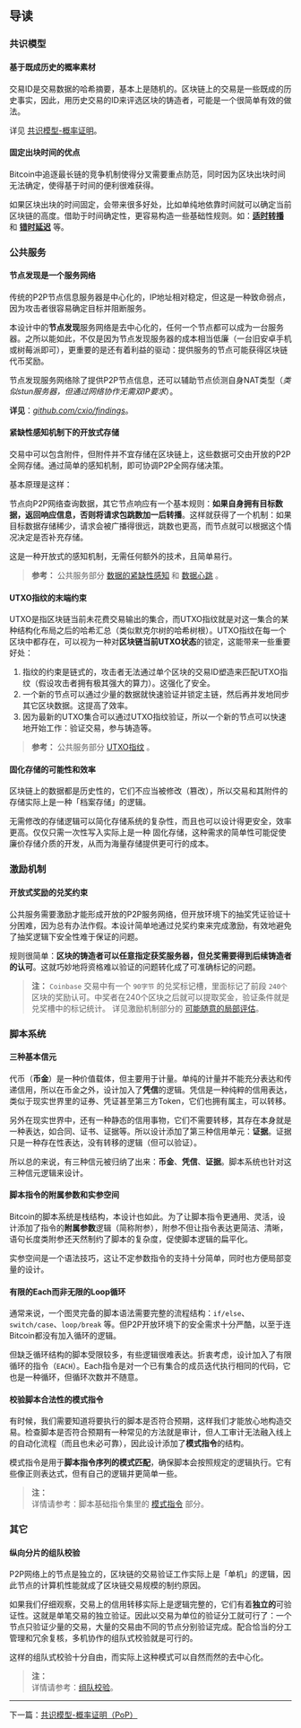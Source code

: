 ## 导读

### 共识模型

#### 基于既成历史的概率素材

交易ID是交易数据的哈希摘要，基本上是随机的。区块链上的交易是一些既成的历史事实，因此，用历史交易的ID来评选区块的铸造者，可能是一个很简单有效的做法。

详见 [共识模型-概率证明](1.共识模型-概率证明（PoP）.md#基于概率的证明pop-proof-of-probability)。


#### 固定出块时间的优点

Bitcoin中追逐最长链的竞争机制使得分叉需要重点防范，同时因为区块出块时间无法确定，使得基于时间的便利很难获得。

如果区块出块的时间固定，会带来很多好处，比如单纯地依靠时间就可以确定当前区块链的高度。借助于时间确定性，更容易构造一些基础性规则。如：[**适时转播**](2.共识模型-端点约定.md#适时转播) 和 [**错时延迟**](2.共识模型-端点约定.md#错时延迟) 等。


### 公共服务

#### 节点发现是一个服务网络

传统的P2P节点信息服务器是中心化的，IP地址相对稳定，但这是一种致命弱点，因为攻击者很容易确定目标并阻断服务。

本设计中的**节点发现**服务网络是去中心化的，任何一个节点都可以成为一台服务器。之所以能如此，不仅是因为节点发现服务器的成本相当低廉（一台旧安卓手机或树莓派即可），更重要的是还有着利益的驱动：提供服务的节点可能获得区块链代币奖励。

节点发现服务网络除了提供P2P节点信息，还可以辅助节点侦测自身NAT类型（*类似stun服务器，但通过网络协作无需双IP要求*）。

**详见**：*[github.com/cxio/findings](https://github.com/cxio/findings)*。


#### 紧缺性感知机制下的开放式存储

交易中可以包含附件，但附件并不宜存储在区块链上，这些数据可交由开放的P2P全网存储。通过简单的感知机制，即可协调P2P全网存储决策。

基本原理是这样：

节点向P2P网络查询数据，其它节点响应有一个基本规则：**如果自身拥有目标数据，返回响应信息，否则将请求包跳数加一后转播**。这样就获得了一个机制：如果目标数据存储稀少，请求会被广播得很远，跳数也更高，而节点就可以根据这个情况决定是否补充存储。

这是一种开放式的感知机制，无需任何额外的技术，且简单易行。

> **参考：**
> 公共服务部分 [数据的紧缺性感知](3.公共服务.md#数据的紧缺性感知) 和 [数据心跳](3.公共服务.md#数据心跳) 。


#### UTXO指纹的末端约束

UTXO是指区块链当前未花费交易输出的集合，而UTXO指纹就是对这一集合的某种结构化布局之后的哈希汇总（类似默克尔树的哈希树根）。UTXO指纹在每一个区块中都存在，可以视为一种对**区块链当前UTXO状态**的锁定，这能带来一些重要好处：

1. 指纹的约束是链式的，攻击者无法通过单个区块的交易ID塑造来匹配UTXO指纹（假设攻击者拥有极其强大的算力）。这强化了安全。
2. 一个新的节点可以通过少量的数据就快速验证并锁定主链，然后再并发地同步其它区块数据。这提高了效率。
3. 因为最新的UTXO集合可以通过UTXO指纹验证，所以一个新的节点可以快速地开始工作：验证交易，参与铸造等。

> **参考：**
> 公共服务部分 [UTXO指纹](3.公共服务.md#UTXO指纹) 。


#### 固化存储的可能性和效率

区块链上的数据都是历史性的，它们不应当被修改（篡改），所以交易和其附件的存储实际上是一种「档案存储」的逻辑。

无需修改的存储逻辑可以简化存储系统的复杂性，而且也可以设计得更安全，效率更高。仅仅只需一次性写入实际上是一种 固化存储，这种需求的简单性可能促使廉价存储介质的开发，从而为海量存储提供更可行的成本。


### 激励机制

#### 开放式奖励的兑奖约束

公共服务需要激励才能形成开放的P2P服务网络，但开放环境下的抽奖凭证验证十分困难，因为总有办法作假。本设计简单地通过兑奖约束来完成激励，有效地避免了抽奖逻辑下安全性难于保证的问题。

规则很简单：**区块的铸造者可以任意指定获奖服务器，但兑奖需要得到后续铸造者的认可**。这就巧妙地将资格难以验证的问题转化成了可准确标记的问题。

> **注：**
> `Coinbase` 交易中有一个 `90字节` 的兑奖标记槽，里面标记了前段 `240个` 区块的奖励认可。中奖者在240个区块之后就可以提取奖金，验证条件就是兑奖槽中的标记统计。
> 详见激励机制部分的 [可能随意的局部评估](4.激励机制.md#可能随意的局部评估)。


### 脚本系统

#### 三种基本信元

代币（**币金**）是一种价值载体，但主要用于计量。单纯的计量并不能充分表达和传递信用，所以在币金之外，设计加入了**凭信**的逻辑。凭信是一种纯粹的信用表达，类似于现实世界里的证券、凭证甚至第三方Token，它们也拥有属主，可以转移。

另外在现实世界中，还有一种静态的信用事物，它们不需要转移，其存在本身就是一种表达，如合同、证书、证据等。所以设计添加了第三种信用单元：**证据**。证据只是一种存在性表达，没有转移的逻辑（但可以验证）。

所以总的来说，有三种信元被归纳了出来：**币金**、**凭信**、**证据**。脚本系统也针对这三种信元逻辑来设计。


#### 脚本指令的附属参数和实参空间

Bitcoin的脚本系统是栈结构，本设计也如此。为了让脚本指令更通用、灵活，设计添加了指令的**附属参数**逻辑（简称附参），附参不但让指令表达更简洁、清晰，语句长度类附参还天然制约了脚本的复杂度，促使脚本逻辑的扁平化。

实参空间是一个语法技巧，这让不定参数指令的支持十分简单，同时也方便局部变量的设计。


#### 有限的Each而非无限的Loop循环

通常来说，一个图灵完备的脚本语法需要完整的流程结构：`if/else`、`switch/case`、`loop/break` 等。但P2P开放环境下的安全需求十分严酷，以至于连Bitcoin都没有加入循环的逻辑。

但缺乏循环结构的脚本受限较多，有些逻辑很难表达。折衷考虑，设计加入了有限循环的指令（`EACH`）。Each指令是对一个已有集合的成员迭代执行相同的代码，它也是一种循环，但循环次数并不随意。


#### 校验脚本合法性的模式指令

有时候，我们需要知道将要执行的脚本是否符合预期，这样我们才能放心地构造交易。检查脚本是否符合预期有一种常见的方法就是审计，但人工审计无法融入线上的自动化流程（而且也未必可靠），因此设计添加了**模式指令**的结构。

模式指令是用于**脚本指令序列的模式匹配**，确保脚本会按照规定的逻辑执行。它有些像正则表达式，但有自己的逻辑并更简单一些。

> **注：**<br>
> 详情请参考：脚本基础指令集里的 [模式指令](6.脚本基础指令集.md#12-模式指令) 部分。


### 其它

#### 纵向分片的组队校验

P2P网络上的节点是独立的，区块链的交易验证工作实际上是「单机」的逻辑，因此节点的计算机性能就成了区块链交易规模的制约原因。

如果我们仔细观察，交易上的信用转移实际上是逻辑完整的，它们有着**独立的**可验证性。这就是单笔交易的独立验证。因此以交易为单位的验证分工就可行了：一个节点只验证少量的交易，大量的交易由不同的节点分别验证完成。配合恰当的分工管理和冗余复核，多机协作的组队式校验就是可行的。

这样的组队式校验十分自由，而实际上这种模式可以自然而然的去中心化。

> **注：**<br>
> 详情请参考：[组队校验](附1.组队校验.md#组队校验)。


-------------------------------------------------------------------------------

下一篇：[共识模型-概率证明（PoP）](1.共识模型-概率证明（PoP）.md)
